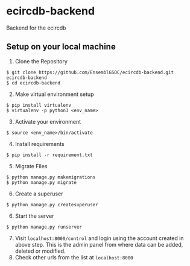 # ecircdb-backend
Backend for the ecircdb

## Setup on your local machine

1. Clone the Repository
```shell
$ git clone https://github.com/EnsemblGSOC/ecircdb-backend.git ecircdb-backend
$ cd ecircdb-backend
```
2. Make virtual environment setup
```shell
$ pip install virtualenv
$ virtualenv -p python3 <env_name>
```
3. Activate your environment
```shell
$ source <env_name>/bin/activate
```
4. Install requirements
```shell
$ pip install -r requirement.txt
```
5. Migrate Files
```shell
$ python manage.py makemigrations
$ python manage.py migrate
```
6. Create a superuser
```shell
$ python manage.py createsuperuser
```
6. Start the server
```shell
$ python manage.py runserver
```
7. Visit `localhost:8000/control` and login using the account created in above step. This is the admin panel from where data can be added, deleted or modified.
8. Check other urls from the list at `localhost:8000`